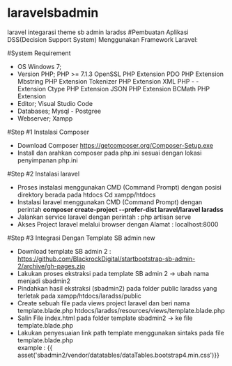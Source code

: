# laravelsbadmin
laravel integarasi theme sb admin
laradss
#Pembuatan Aplikasi DSS(Decision Support System) Menggunakan Framework Laravel:

#System Requirement
- OS Windows 7;
- Version PHP; PHP >= 7.1.3 OpenSSL PHP Extension PDO PHP Extension Mbstring PHP Extension Tokenizer PHP Extension XML PHP - - Extension Ctype PHP Extension JSON PHP Extension BCMath PHP Extension
- Editor; Visual Studio Code
- Databases; Mysql - Postgree
- Webserver; Xampp

#Step #1 Instalasi Composer

- Download Composer https://getcomposer.org/Composer-Setup.exe 
- Install dan arahkan composer pada php.ini sesuai dengan lokasi penyimpanan php.ini

#Step #2 Instalasi laravel

- Proses instalasi menggunakan CMD (Command Prompt) dengan posisi direktory berada pada htdocs Cd xampp/htdocs
- Instalasi laravel menggunakan CMD (Command Prompt) dengan perintah <b>composer create-project --prefer-dist laravel/laravel laradss</b>
- Jalankan service laravel dengan perintah : php artisan serve
- Akses Project laravel melalui browser dengan Alamat : localhost:8000

#Step #3 Integrasi Dengan Template SB admin new

- Download template SB admin 2 : https://github.com/BlackrockDigital/startbootstrap-sb-admin-2/archive/gh-pages.zip
- Lakukan proses ekstraksi pada template SB admin 2 -> ubah nama menjadi sbadmin2
- Pindahkan hasil ekstraksi (sbadmin2) pada folder public laradss yang terletak pada xampp/htdocs/laradss/public
- Create sebuah file pada views project laravel dan beri nama template.blade.php htdocs/laradss/resources/views/template.blade.php
- Salin File index.html pada folder template sbadmin2 -> ke file template.blade.php
- Lakukan penyesuaian link path template menggunakan sintaks pada file template.blade.php 
<br>example : {{ asset('sbadmin2/vendor/datatables/dataTables.bootstrap4.min.css')}}
